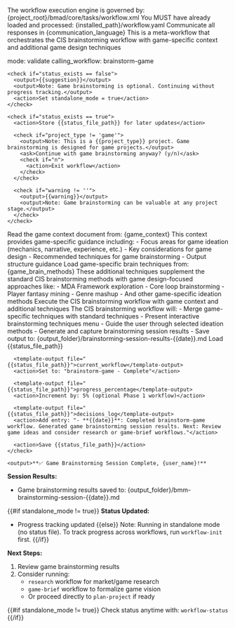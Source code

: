 <critical>The workflow execution engine is governed by: {project_root}/bmad/core/tasks/workflow.xml</critical>
<critical>You MUST have already loaded and processed: {installed_path}/workflow.yaml</critical>
<critical>Communicate all responses in {communication_language}</critical>
<critical>This is a meta-workflow that orchestrates the CIS brainstorming workflow with game-specific context and additional game design techniques</critical>

<workflow>

  <step n="1" goal="Validate workflow readiness">
    <invoke-workflow path="{project-root}/bmad/bmm/workflows/workflow-status">
      <param>mode: validate</param>
      <param>calling_workflow: brainstorm-game</param>
    </invoke-workflow>

    <check if="status_exists == false">
      <output>{{suggestion}}</output>
      <output>Note: Game brainstorming is optional. Continuing without progress tracking.</output>
      <action>Set standalone_mode = true</action>
    </check>

    <check if="status_exists == true">
      <action>Store {{status_file_path}} for later updates</action>

      <check if="project_type != 'game'">
        <output>Note: This is a {{project_type}} project. Game brainstorming is designed for game projects.</output>
        <ask>Continue with game brainstorming anyway? (y/n)</ask>
        <check if="n">
          <action>Exit workflow</action>
        </check>
      </check>

      <check if="warning != ''">
        <output>{{warning}}</output>
        <output>Note: Game brainstorming can be valuable at any project stage.</output>
      </check>
    </check>

  </step>

  <step n="2" goal="Load game brainstorming context and techniques">
    <action>Read the game context document from: {game_context}</action>
    <action>This context provides game-specific guidance including:
      - Focus areas for game ideation (mechanics, narrative, experience, etc.)
      - Key considerations for game design
      - Recommended techniques for game brainstorming
      - Output structure guidance
    </action>
    <action>Load game-specific brain techniques from: {game_brain_methods}</action>
    <action>These additional techniques supplement the standard CIS brainstorming methods with game design-focused approaches like:
      - MDA Framework exploration
      - Core loop brainstorming
      - Player fantasy mining
      - Genre mashup
      - And other game-specific ideation methods
    </action>
  </step>

  <step n="3" goal="Invoke CIS brainstorming with game context">
    <action>Execute the CIS brainstorming workflow with game context and additional techniques</action>
    <invoke-workflow path="{core_brainstorming}" data="{game_context}" techniques="{game_brain_methods}">
      The CIS brainstorming workflow will:
      - Merge game-specific techniques with standard techniques
      - Present interactive brainstorming techniques menu
      - Guide the user through selected ideation methods
      - Generate and capture brainstorming session results
      - Save output to: {output_folder}/brainstorming-session-results-{{date}}.md
    </invoke-workflow>
  </step>

  <step n="4" goal="Update status and complete">
    <check if="standalone_mode != true">
      <action>Load {{status_file_path}}</action>

      <template-output file="{{status_file_path}}">current_workflow</template-output>
      <action>Set to: "brainstorm-game - Complete"</action>

      <template-output file="{{status_file_path}}">progress_percentage</template-output>
      <action>Increment by: 5% (optional Phase 1 workflow)</action>

      <template-output file="{{status_file_path}}">decisions_log</template-output>
      <action>Add entry: "- **{{date}}**: Completed brainstorm-game workflow. Generated game brainstorming session results. Next: Review game ideas and consider research or game-brief workflows."</action>

      <action>Save {{status_file_path}}</action>
    </check>

    <output>**✅ Game Brainstorming Session Complete, {user_name}!**

**Session Results:**

- Game brainstorming results saved to: {output_folder}/bmm-brainstorming-session-{{date}}.md

{{#if standalone_mode != true}}
**Status Updated:**

- Progress tracking updated
  {{else}}
  Note: Running in standalone mode (no status file).
  To track progress across workflows, run `workflow-init` first.
  {{/if}}

**Next Steps:**

1. Review game brainstorming results
2. Consider running:
   - `research` workflow for market/game research
   - `game-brief` workflow to formalize game vision
   - Or proceed directly to `plan-project` if ready

{{#if standalone_mode != true}}
Check status anytime with: `workflow-status`
{{/if}}
</output>
</step>

</workflow>
